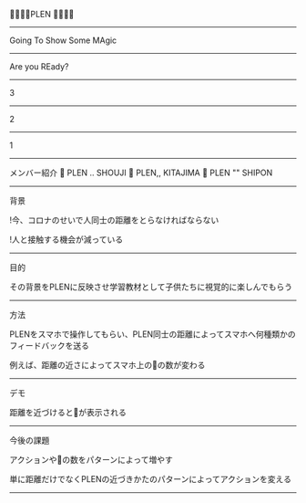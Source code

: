 💛💛💛💛PLEN 💛💛💛💛


-----


Going To Show Some MAgic

-----


Are you REady?



----
3


---
2



---
1


---


メンバー紹介
💛 PLEN .. SHOUJI
💛 PLEN,, KITAJIMA
💛 PLEN "" SHIPON


---




背景

!今、コロナのせいで人同士の距離をとらなければならない

!人と接触する機会が減っている

---


目的

その背景をPLENに反映させ学習教材として子供たちに視覚的に楽しんでもらう


----



方法

PLENをスマホで操作してもらい、PLEN同士の距離によってスマホへ何種類かのフィードバックを送る

例えば、距離の近さによってスマホ上の💛の数が変わる

---


デモ

距離を近づけると💛が表示される


----



今後の課題

アクションや💛の数をパターンによって増やす


単に距離だけでなくPLENの近づきかたのパターンによってアクションを変える


-----







